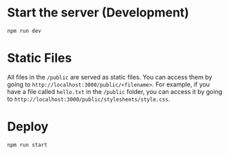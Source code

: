 
# Start the server (Development)

```
npm run dev
```


# Static Files

All files in the `/public` are served as static files. You can access them by going to `http://localhost:3000/public/<filename>`. For example, if you have a file called `hello.txt` in the `/public` folder, you can access it by going to `http://localhost:3000/public/stylesheets/style.css`.

# Deploy

```
npm run start
```